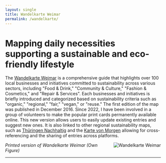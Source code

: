 ```yaml
---
layout: single
title: Wandelkarte Weimar
permalink: /wandelkarte/
---
```


# Mapping daily necessities supporting a sustainable and eco-friendly lifestyle

The <a href="https://weimar.wandelkarten.de/">Wandelkarte Weimar</a> is a comprehensive guide that highlights over 100 local businesses and initiatives committed to sustainability across various sectors, including "Food & Drink," "Community & Culture," "Fashion & Cosmetics," and "Repair & Services". Each businesses and initiatives is briefly introduced and categorized based on sustainability criteria such as "organic," "regional," "fair," "vegan," or "reuse."
The first edition of the map was published in December 2016. Since 2022, I have been involved in a group of volunteers to make the popular print cards permanently available online. This new version allows users to easily update existing entries and suggest new ones. It is also linked to other regional sustainability maps, such as <a href="https://thueringen-nachhaltig.de/">Thüringen Nachhaltig</a> and the <a href="https://www.kartevonmorgen.org/">Karte von Morgen</a> allowing for cross-referencing and the sharing of entries across platforms.

<img style="float: right; margin-left: 20px;" src="/assets/images/wandelkarte.png" alt="Wandelkarte Weimar">

*Printed version of Wandelkarte Weimar (Own Figure)*

---
